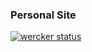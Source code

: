 ### Personal Site
[![wercker status](https://app.wercker.com/status/e3336575348efe8abe8ea85565b3913e/m/master "wercker status")](https://app.wercker.com/project/bykey/e3336575348efe8abe8ea85565b3913e)
